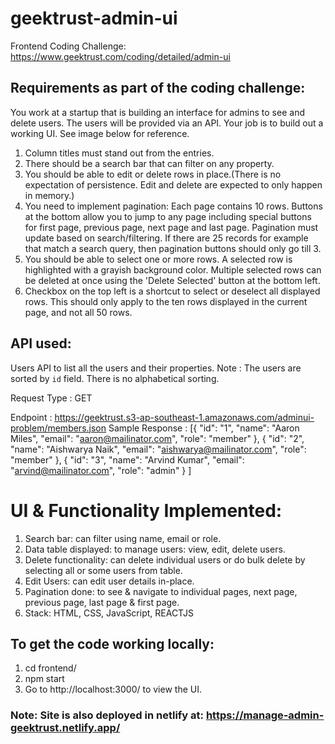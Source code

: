 # geektrust-admin-ui

Frontend Coding Challenge: https://www.geektrust.com/coding/detailed/admin-ui

## Requirements as part of the coding challenge:

You work at a startup that is building an interface for admins to see and delete users. The users will be provided via an API. Your job is to build out a working UI. See image below for reference.

1. Column titles must stand out from the entries.
2. There should be a search bar that can filter on any property.
3. You should be able to edit or delete rows in place.(There is no expectation of persistence. Edit and delete are expected to only happen in memory.)
4. You need to implement pagination: Each page contains 10 rows. Buttons at the bottom allow you to jump to any page including special buttons for first page, previous page, next page and last page. Pagination must update based on search/filtering. If there are 25 records for example that match a search query, then pagination buttons should only go till 3.
5. You should be able to select one or more rows. A selected row is highlighted with a grayish background color. Multiple selected rows can be deleted at once using the 'Delete Selected' button at the bottom left.
6. Checkbox on the top left is a shortcut to select or deselect all displayed rows. This should only apply to the ten rows displayed in the current page, and not all 50 rows.

## API used:

Users API to list all the users and their properties.
Note :
The users are sorted by `id` field. There is no alphabetical sorting.

Request Type :
GET

Endpoint :
https://geektrust.s3-ap-southeast-1.amazonaws.com/adminui-problem/members.json
Sample Response :
[{
"id": "1",
"name": "Aaron Miles",
"email": "aaron@mailinator.com",
"role": "member"
},
{
"id": "2",
"name": "Aishwarya Naik",
"email": "aishwarya@mailinator.com",
"role": "member"
},
{
"id": "3",
"name": "Arvind Kumar",
"email": "arvind@mailinator.com",
"role": "admin"
}
]

# UI & Functionality Implemented:

1. Search bar: can filter using name, email or role.
2. Data table displayed: to manage users: view, edit, delete users.
3. Delete functionality: can delete individual users or do bulk delete by selecting all or some users from table.
4. Edit Users: can edit user details in-place.
5. Pagination done: to see & navigate to individual pages, next page, previous page, last page & first page.
6. Stack: HTML, CSS, JavaScript, REACTJS

## To get the code working locally:

1. cd frontend/
2. npm start
3. Go to http://localhost:3000/ to view the UI.

### Note: Site is also deployed in netlify at: https://manage-admin-geektrust.netlify.app/
